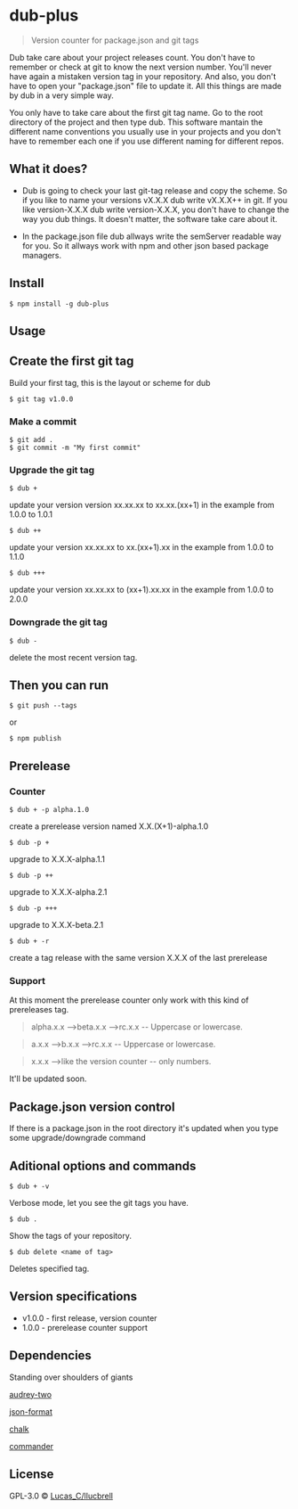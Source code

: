# dub-plus

> Version counter for package.json and git tags

Dub take care about your project releases count. You don't have to remember or check at git to know the next version number. You'll never have again a mistaken version tag in your repository. And also, you don't have to open your "package.json" file to update it. All this things are made by dub in a very simple way. 

You only have to take care about the first git tag name. Go to the root directory of the project and then type dub. This software mantain the different name conventions you usually use in your projects and you don't have to remember each one if you use different naming for different repos.


## What it does?

* Dub is going to check your last git-tag release and copy the scheme. So if you like to name your versions vX.X.X dub write vX.X.X++ in git. If you like version-X.X.X dub write version-X.X.X, you don't have to change the way you dub things. It doesn't matter, the software take care about it.

* In the package.json file dub allways write the semServer readable way for you. So it allways work with npm and other json based package managers.


## Install

```
$ npm install -g dub-plus
```


## Usage

## Create the first git tag

Build your first tag, this is the layout or scheme for dub

```shell
$ git tag v1.0.0
```

### Make a commit
```shell
$ git add .
$ git commit -m "My first commit"
```

### Upgrade the git tag

```shell
$ dub +
```
update your version version xx.xx.xx  to xx.xx.(xx+1) in the example from 1.0.0 to 1.0.1                            


```shell
$ dub ++
```
update your version xx.xx.xx  to xx.(xx+1).xx in the example from 1.0.0 to 1.1.0 



```shell
$ dub +++
```
update your version xx.xx.xx  to (xx+1).xx.xx in the example from 1.0.0 to 2.0.0 



### Downgrade the git tag

```shell
$ dub -
```
delete the most recent version tag.

## Then you can run

```shell
$ git push --tags
```
or 

```shell 
$ npm publish
```



## Prerelease

### Counter

```shell
$ dub + -p alpha.1.0
```
create a prerelease version named X.X.(X+1)-alpha.1.0


```shell
$ dub -p +
```
upgrade to X.X.X-alpha.1.1


```shell
$ dub -p ++
```
upgrade to X.X.X-alpha.2.1


```shell
$ dub -p +++
```
upgrade to X.X.X-beta.2.1


```shell
$ dub + -r
```
create a tag release with the same version X.X.X of the last prerelease

### Support

At this moment the prerelease counter only work with this kind of prereleases tag.

> alpha.x.x -->beta.x.x -->rc.x.x -- Uppercase or lowercase.

> a.x.x -->b.x.x -->rc.x.x -- Uppercase or lowercase.

> x.x.x -->like the version counter -- only numbers.

It'll be updated soon.

## Package.json version control

If there is a package.json in the root directory it's updated when you type some upgrade/downgrade command 


## Aditional options and commands

```shell
$ dub + -v
```
Verbose mode, let you see the git tags you have.

```shell
$ dub .
```
Show the tags of your repository.

```shell
$ dub delete <name of tag>
```

Deletes specified tag.

## Version specifications

* v1.0.0 - first release, version counter
* 1.0.0 - prerelease counter support

## Dependencies

Standing over shoulders of giants

[audrey-two](https://www.npmjs.com/package/audrey-two)

[json-format](https://www.npmjs.com/package/json-format)

[chalk](https://www.npmjs.com/package/chalk)

[commander](https://www.npmjs.com/package/commander)

## License

GPL-3.0 © [Lucas_C/llucbrell](https://github.com/llucbrell)